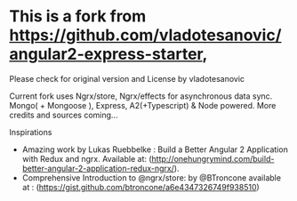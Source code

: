 # This is a fork from https://github.com/vladotesanovic/angular2-express-starter, 
Please check for original version and License by vladotesanovic

Current fork uses Ngrx/store, Ngrx/effects for asynchronous data sync. Mongo( + Mongoose ), Express, A2(+Typescript) & Node powered. 
More credits and sources coming...

Inspirations
* Amazing work by Lukas Ruebbelke : Build a Better Angular 2 Application with Redux and ngrx. Available at:
  (http://onehungrymind.com/build-better-angular-2-application-redux-ngrx/).
* Comprehensive Introduction to @ngrx/store: by @BTroncone  available at : (https://gist.github.com/btroncone/a6e4347326749f938510)

